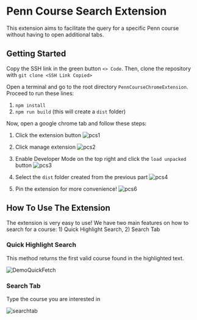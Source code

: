 # Penn Course Search Extension

This extension aims to facilitate the query for a specific Penn course without having to open additional tabs.

## Getting Started

Copy the SSH link in the green button `<> Code`. Then, clone the repository with `git clone <SSH Link Copied>`

Open a terminal and go to the root directory `PennCourseChromeExtension`. Proceed to run these lines:
1. `npm install`
2. `npm run build` (this will create a `dist` folder)

Now, open a google chrome tab and follow these steps:

1. Click the extension button
![pcs1](https://github.com/fbc101/PennCourseChromeExtension/assets/157915007/9be2a08d-ed4d-4f70-8364-0bb6bfe740b0)

2. Click manage extension
![pcs2](https://github.com/fbc101/PennCourseChromeExtension/assets/157915007/f4f6883b-ffd0-45d5-9f35-c689b084dabf)

3. Enable Developer Mode on the top right and click the `load unpacked` button
![pcs3](https://github.com/fbc101/PennCourseChromeExtension/assets/157915007/06f45074-c918-4cb5-bc27-126f2c04f9f3)

4. Select the `dist` folder created from the previous part
![pcs4](https://github.com/fbc101/PennCourseChromeExtension/assets/157915007/7d778122-a21d-4ba5-8d73-516dab497c18)

5. Pin the extension for more convenience!
![pcs6](https://github.com/fbc101/PennCourseChromeExtension/assets/157915007/766fc32c-0ba6-4972-9978-a60e5040977b)

## How To Use The Extension

The extension is very easy to use! We have two main features on how to search for a course: 1) Quick Highlight Search, 2) Search Tab

### Quick Highlight Search
This method returns the first valid course found in the highlighted text.

![DemoQuickFetch](https://github.com/fbc101/PennCourseChromeExtension/assets/157915007/6da5e2da-2a58-4f60-b61a-e23228f950e3)


### Search Tab
Type the course you are interested in

![searchtab](https://github.com/fbc101/PennCourseChromeExtension/assets/157915007/bf58c519-0f86-455b-a317-15a5a161299b)









